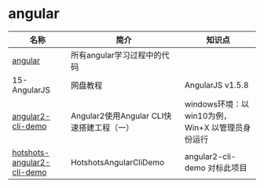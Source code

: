 # angular

| 名称 | 简介 | 知识点 |
| ---- | ---- | ---- |
| [angular](https://github.com/OOP-Code-Bunny/angular) | 所有angular学习过程中的代码  |  |
| 15-AngularJS | 网盘教程  | AngularJS v1.5.8 |
| [angular2-cli-demo](https://www.jb51.net/article/114254.htm) | Angular2使用Angular CLI快速搭建工程（一）  | windows环境：以win10为例，Win+X 以管理员身份运行 |
| [hotshots-angular2-cli-demo](https://github.com/linweiwei123/hotshots-angular2-cli-demo) | HotshotsAngularCliDemo | angular2-cli-demo 对标此项目 |

